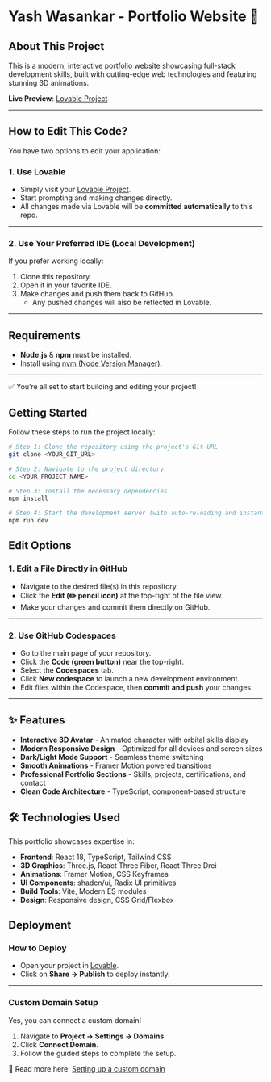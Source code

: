 # Yash Wasankar - Portfolio Website 🚀

## About This Project
This is a modern, interactive portfolio website showcasing full-stack development skills, built with cutting-edge web technologies and featuring stunning 3D animations.

**Live Preview**: [Lovable Project](https://lovable.dev/projects/df54c9d3-120a-49cf-9626-720d4509044f)

---

## How to Edit This Code?

You have two options to edit your application:

### 1. Use Lovable  
- Simply visit your [Lovable Project](https://lovable.dev/projects/df54c9d3-120a-49cf-9626-720d4509044f).  
- Start prompting and making changes directly.  
- All changes made via Lovable will be **committed automatically** to this repo.  

---

### 2. Use Your Preferred IDE (Local Development)  
If you prefer working locally:  

1. Clone this repository.  
2. Open it in your favorite IDE.  
3. Make changes and push them back to GitHub.  
   - Any pushed changes will also be reflected in Lovable.  

---

## Requirements  
- **Node.js** & **npm** must be installed.  
- Install using [nvm (Node Version Manager)](https://github.com/nvm-sh/nvm#installing-and-updating).  

---

✅ You’re all set to start building and editing your project!  

## Getting Started

Follow these steps to run the project locally:

```sh
# Step 1: Clone the repository using the project's Git URL
git clone <YOUR_GIT_URL>

# Step 2: Navigate to the project directory
cd <YOUR_PROJECT_NAME>

# Step 3: Install the necessary dependencies
npm install

# Step 4: Start the development server (with auto-reloading and instant preview)
npm run dev
```

## Edit Options

### 1. Edit a File Directly in GitHub
- Navigate to the desired file(s) in this repository.  
- Click the **Edit (✏️ pencil icon)** at the top-right of the file view.  
- Make your changes and commit them directly on GitHub.  

---

### 2. Use GitHub Codespaces
- Go to the main page of your repository.  
- Click the **Code (green button)** near the top-right.  
- Select the **Codespaces** tab.  
- Click **New codespace** to launch a new development environment.  
- Edit files within the Codespace, then **commit and push** your changes.  

---

## ✨ Features

- **Interactive 3D Avatar** - Animated character with orbital skills display
- **Modern Responsive Design** - Optimized for all devices and screen sizes  
- **Dark/Light Mode Support** - Seamless theme switching
- **Smooth Animations** - Framer Motion powered transitions
- **Professional Portfolio Sections** - Skills, projects, certifications, and contact
- **Clean Code Architecture** - TypeScript, component-based structure

## 🛠️ Technologies Used

This portfolio showcases expertise in:
- **Frontend**: React 18, TypeScript, Tailwind CSS
- **3D Graphics**: Three.js, React Three Fiber, React Three Drei
- **Animations**: Framer Motion, CSS Keyframes
- **UI Components**: shadcn/ui, Radix UI primitives
- **Build Tools**: Vite, Modern ES modules
- **Design**: Responsive design, CSS Grid/Flexbox

## Deployment

### How to Deploy
- Open your project in [Lovable](https://lovable.dev/projects/df54c9d3-120a-49cf-9626-720d4509044f).  
- Click on **Share → Publish** to deploy instantly.  

---

### Custom Domain Setup
Yes, you can connect a custom domain!  

1. Navigate to **Project → Settings → Domains**.  
2. Click **Connect Domain**.  
3. Follow the guided steps to complete the setup.  

📖 Read more here: [Setting up a custom domain](https://docs.lovable.dev/tips-tricks/custom-domain#step-by-step-guide)  
